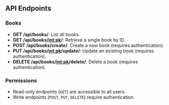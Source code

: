 ## API Endpoints

### Books

- **GET /api/books/**: List all books.
- **GET /api/books/<int:pk>/**: Retrieve a single book by ID.
- **POST /api/books/create/**: Create a new book (requires authentication).
- **PUT /api/books/<int:pk>/update/**: Update an existing book (requires authentication).
- **DELETE /api/books/<int:pk>/delete/**: Delete a book (requires authentication).

### Permissions

- Read-only endpoints (`GET`) are accessible to all users.
- Write endpoints (`POST`, `PUT`, `DELETE`) require authentication.

